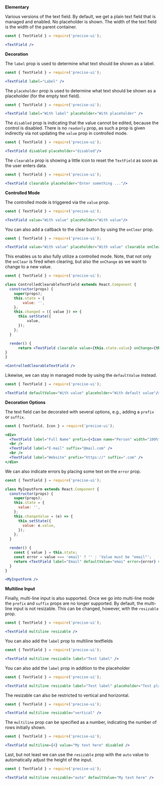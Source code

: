 **Elementary**

Various versions of the text field. By default, we get a plain text field that is managed and enabled. No placeholder is shown. The width of the text field is the width of the parent container.

```jsx
const { TextField } = require('precise-ui');

<TextField />
```

**Decoration**

The `label` prop is used to determine what text should be shown as a label.

```jsx
const { TextField } = require('precise-ui');

<TextField label="Label" />
```

The `placeholder` prop is used to determine what text should be shown as a placeholder (for the empty text field).

```jsx
const { TextField } = require('precise-ui');

<TextField label="With label" placeholder="With placeholder" />
```

The `disabled` prop is indicating that the value cannot be edited, because the control is disabled. There is no `readonly` prop, as such a prop is given indirectly via not updating the `value` prop in controlled mode.

```jsx
const { TextField } = require('precise-ui');

<TextField disabled placeholder="disabled"/>
```

The `clearable` prop is showing a little icon to reset the `TextField` as soon as the user enters data.

```jsx
const { TextField } = require('precise-ui');

<TextField clearable placeholder="Enter something ..."/>
```

**Controlled Mode**

The controlled mode is triggered via the `value` prop.

```jsx
const { TextField } = require('precise-ui');

<TextField value="With value" placeholder="With value"/>
```

You can also add a callback to the clear button by using the `onClear` prop.

```jsx
const { TextField } = require('precise-ui');

<TextField value="With value" placeholder="With value" clearable onClear={() => alert('Clear Pressed')}/>
```

This enables us to also fully utilize a controlled mode. Note, that not only the `onClear` is fired when clearing, but also the `onChange` as we want to change to a new value.

```jsx
const { TextField } = require('precise-ui');

class ControlledClearableTextField extends React.Component {
  constructor(props) {
    super(props);
    this.state = {
        value: '',
    };
    this.changed = ({ value }) => {
      this.setState({
          value,
      });
    };
  }

  render() {
      return <TextField clearable value={this.state.value} onChange={this.changed} placeholder="Enter something ..."/>;
}
}

<ControlledClearableTextField />
```

Likewise, we can stay in managed mode by using the `defaultValue` instead.

```jsx
const { TextField } = require('precise-ui');

<TextField defaultValue="With value" placeholder="With default value"/>
```

**Decoration Options**

The text field can be decorated with several options, e.g., adding a `prefix` or `suffix`.

```jsx
const { TextField, Icon } = require('precise-ui');

<div>
  <TextField label="Full Name" prefix={<Icon name="Person" width="100%" height="100%" />} />
  <br />
  <TextField label="E-mail" suffix="@mail.com" />
  <br />
  <TextField label="Website" prefix="https://" suffix=".com" />
</div>
```

We can also indicate errors by placing some text on the `error` prop.

```jsx
const { TextField } = require('precise-ui');

class MyInputForm extends React.Component {
  constructor(props) {
    super(props);
    this.state = {
      value: '',
    };
    this.changeValue = (e) => {
      this.setState({
        value: e.value,
      });
    };
  }

  render() {
    const { value } = this.state;
    const error = value === 'email' ? '' : 'Value must be "email"';
    return <TextField label="Email" defaultValue="emai" error={error} value={value} onChange={this.changeValue} />;
  }
}

<MyInputForm />
```

**Multiline Input**

Finally, multi-line input is also supported. Once we go into multi-line mode the `prefix` and `suffix` props are no longer supported. By default, the multi-line input is not resizable. This can be changed, however, with the `resizable` prop.

```jsx
const { TextField } = require('precise-ui');

<TextField multiline resizable />
```

You can also add the `label` prop to multiline textfields

```jsx
const { TextField } = require('precise-ui');

<TextField multiline resizable label="Test label" />
```

You can also add the `label` prop in addition to the placeholder

```jsx
const { TextField } = require('precise-ui');

<TextField multiline resizable label="Test label" placeholder="Test placeholder" />
```

The resizable can also be restricted to vertical and horizontal.

```jsx
const { TextField } = require('precise-ui');

<TextField multiline resizable="vertical" />
```

The `multiline` prop can be specified as a number, indicating the number of rows initially shown.

```jsx
const { TextField } = require('precise-ui');

<TextField multiline={4} value="My text here" disabled />
```

Last, but not least we can use the `resizable` prop with the `auto` value to automatically adjust the height of the input.

```jsx
const { TextField } = require('precise-ui');

<TextField multiline resizable="auto" defaultValue="My text here" />
```
